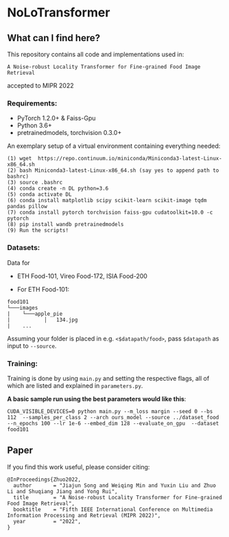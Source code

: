# NoLoTransformer

## What can I find here?

This repository contains all code and implementations used in:

```
A Noise-robust Locality Transformer for Fine-grained Food Image Retrieval
```
accepted to MIPR 2022

### Requirements:

* PyTorch 1.2.0+ & Faiss-Gpu
* Python 3.6+
* pretrainedmodels, torchvision 0.3.0+

An exemplary setup of a virtual environment containing everything needed:
```
(1) wget  https://repo.continuum.io/miniconda/Miniconda3-latest-Linux-x86_64.sh
(2) bash Miniconda3-latest-Linux-x86_64.sh (say yes to append path to bashrc)
(3) source .bashrc
(4) conda create -n DL python=3.6
(5) conda activate DL
(6) conda install matplotlib scipy scikit-learn scikit-image tqdm pandas pillow
(7) conda install pytorch torchvision faiss-gpu cudatoolkit=10.0 -c pytorch
(8) pip install wandb pretrainedmodels
(9) Run the scripts!
```

### Datasets:
Data for
* ETH Food-101, Vireo Food-172, ISIA Food-200


* For ETH Food-101:
```
food101
└───images
|    └───apple_pie
|           │   134.jpg
|    ...
```

Assuming your folder is placed in e.g. `<$datapath/food>`, pass `$datapath` as input to `--source`.

### Training:
Training is done by using `main.py` and setting the respective flags, all of which are listed and explained in `parameters.py`.

**A basic sample run using the best parameters would like this**:

```
CUDA_VISIBLE_DEVICES=0 python main.py --m_loss margin --seed 0 --bs 112  --samples_per_class 2 --arch ours_model --source ../dataset_food --n_epochs 100 --lr 1e-6 --embed_dim 128 --evaluate_on_gpu  --dataset food101
```
## Paper
If you find this work useful, please consider citing:
```
@InProceedings{Zhuo2022,
  author       = "Jiajun Song and Weiqing Min and Yuxin Liu and Zhuo Li and Shuqiang Jiang and Yong Rui",
  title        = "A Noise-robust Locality Transformer for Fine-grained Food Image Retrieval",
  booktitle    = "Fifth IEEE International Conference on Multimedia Information Processing and Retrieval (MIPR 2022)",
  year         = "2022",
}
```
